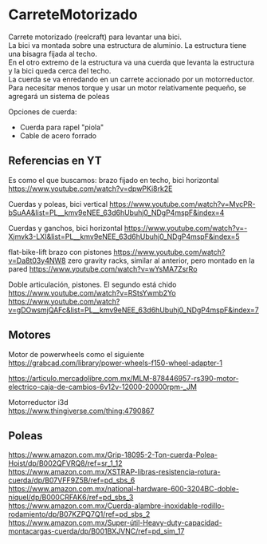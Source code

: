 # CarreteMotorizado
Carrete motorizado (reelcraft) para levantar una bici.  
La bici va montada sobre una estructura de aluminio. La estructura tiene una bisagra fijada al techo.  
En el otro extremo de la estructura va una cuerda que levanta la estructura y la bici queda cerca del techo.  
La cuerda se va enredando en un carrete accionado por un motorreductor.  
Para necesitar menos torque y usar un motor relativamente pequeño, se agregará un sistema de poleas 

Opciones de cuerda:  
- Cuerda para rapel "piola"
- Cable de acero forrado

## Referencias en YT
Es como el que buscamos: brazo fijado en techo, bici horizontal  
https://www.youtube.com/watch?v=dpwPKi8rk2E

Cuerdas y poleas, bici vertical
https://www.youtube.com/watch?v=MycPR-bSuAA&list=PL__kmv9eNEE_63d6hUbuhj0_NDgP4mspF&index=4

Cuerdas y ganchos, bici horizontal
https://www.youtube.com/watch?v=-Xjmvk3-LXI&list=PL__kmv9eNEE_63d6hUbuhj0_NDgP4mspF&index=5

flat-bike-lift brazo con pistones
https://www.youtube.com/watch?v=Da8t03y4NW8
zero gravity racks, similar al anterior, pero montado en la pared
https://www.youtube.com/watch?v=wYsMA7ZsrRo

Doble articulación, pistones. El segundo está chido
https://www.youtube.com/watch?v=RStsYwmb2Yo
https://www.youtube.com/watch?v=gDOwsmjQAFc&list=PL__kmv9eNEE_63d6hUbuhj0_NDgP4mspF&index=7


## Motores
Motor de powerwheels como el siguiente  
https://grabcad.com/library/power-wheels-f150-wheel-adapter-1  

https://articulo.mercadolibre.com.mx/MLM-878446957-rs390-motor-electrico-caja-de-cambios-6v12v-12000-20000rpm-_JM  

Motorreductor i3d  
https://www.thingiverse.com/thing:4790867  

## Poleas
https://www.amazon.com.mx/Grip-18095-2-Ton-cuerda-Polea-Hoist/dp/B002QFVRQ8/ref=sr_1_12  
https://www.amazon.com.mx/XSTRAP-libras-resistencia-rotura-cuerda/dp/B07VFF9Z5B/ref=pd_sbs_6  
https://www.amazon.com.mx/national-hardware-600-3204BC-doble-níquel/dp/B000CRFAK6/ref=pd_sbs_3  
https://www.amazon.com.mx/Cuerda-alambre-inoxidable-rodillo-rodamiento/dp/B07KZPQ7Q1/ref=pd_sbs_2  
https://www.amazon.com.mx/Super-útil-Heavy-duty-capacidad-montacargas-cuerda/dp/B001BXJVNC/ref=pd_sim_17  
